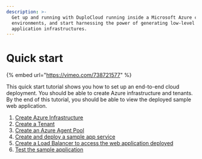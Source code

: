 ```yaml
---
description: >-
  Get up and running with DuploCloud running inside a Microsoft Azure cloud
  environments, and start harnessing the power of generating low-level
  application infrastructures.
---
```


# Quick start

{% embed url="https://vimeo.com/738721577" %}

This quick start tutorial shows you how to set up an end-to-end cloud deployment. You should be able to create Azure infrastructure and tenants. By the end of this tutorial, you should be able to view the deployed sample web application.

1. [Create Azure Infrastructure](step-1-infrastructure.md)
2. [Create a Tenant](step-2-tenant.md)
3. [Create an Azure Agent Pool](step-3-create-azure-agent-pool.md)
4. [Create and deploy a sample app service](step-4-create-app-via-k8s.md)
5. [Create a Load Balancer to access the web application deployed](step-5-create-a-load-balancer.md)
6. [Test the sample application](step-6-test-the-application.md)

